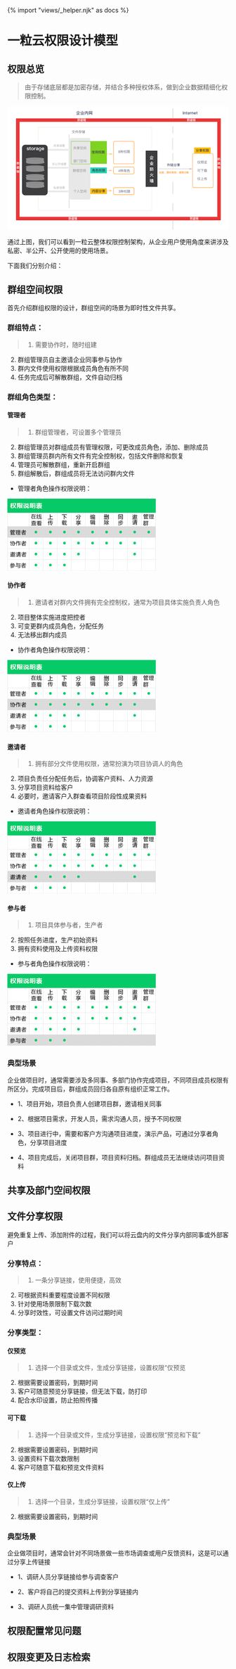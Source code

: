 {% import "views/_helper.njk" as docs %}

# 一粒云权限设计模型


## 权限总览

> 由于存储底层都是加密存储，并结合多种授权体系，做到企业数据精细化权限控制。


<img src="images/access/access.png" class="img-responsive" alt="">


通过上图，我们可以看到一粒云整体权限控制架构，从企业用户使用角度来讲涉及私密、半公开、公开使用的使用场景。

下面我们分别介绍：

## 群组空间权限

首先介绍群组权限的设计，群组空间的场景为即时性文件共享。

### 群组特点：

> 1. 需要协作时，随时组建
2. 群组管理员自主邀请企业同事参与协作 
3. 群内文件使用权限根据成员角色有所不同 
4. 任务完成后可解散群组，文件自动归档

### 群组角色类型：

#### 管理者

> 1. 群组管理者，可设置多个管理员
2. 群组管理员对群组成员有管理权限，可更改成员角色，添加、删除成员 
3. 群组管理员群内所有文件有完全控制权，包括文件删除和恢复
4. 管理员可解散群组，重新开启群组
5. 群组解散后，群组成员将无法访问群内文件

- 管理者角色操作权限说明：
<img src="images/access/role-admin.jpg" class="img-responsive" alt="">



#### 协作者

> 1. 邀请者对群内文件拥有完全控制权，通常为项目具体实施负责人角色
2. 项目整体实施进度把控者 
3. 可变更群内成员角色，分配任务 
4. 无法移出群内成员

- 协作者角色操作权限说明：
<img src="images/access/role-edit.jpg" class="img-responsive" alt="">

#### 邀请者

> 1. 拥有部分文件使用权限，通常扮演为项目协调人的角色
2. 项目负责任分配任务后，协调客户资料、人力资源
3. 分享项目资料给客户
4. 必要时，邀请客户入群查看项目阶段性成果资料

- 邀请者角色操作权限说明：
<img src="images/access/role-see_share.jpg" class="img-responsive" alt="">

#### 参与者
 
> 1. 项目具体参与者，生产者
2. 按照任务进度，生产初始资料
3. 拥有资料使用及上传资料权限 


- 参与者角色操作权限说明：
<img src="images/access/role-preview_up.jpg" class="img-responsive" alt="">
  
  
### 典型场景

企业做项目时，通常需要涉及多同事、多部门协作完成项目，不同项目成员权限有所区分。完成项目后，群组成员回归各自原有组织正常工作。

* 1、项目开始，项目负责人创建项目群，邀请相关同事

* 2、根据项目需求，开发人员，需求沟通人员，授予不同权限
 
* 3、项目进行中，需要和客户方沟通项目进度，演示产品，可通过分享者角色，分享项目进度

* 4、项目完成后，关闭项目群，项目资料归档。群组成员无法继续访问项目资料


## 共享及部门空间权限


## 文件分享权限

避免重复上传、添加附件的过程，我们可以将云盘内的文件分享内部同事或外部客户

### 分享特点：

> 1. 一条分享链接，使用便捷，高效
2. 可根据资料重要程度设置不同权限
3. 针对使用场景限制下载次数
4. 分享时效性，可设置文件访问过期时间

### 分享类型：

#### 仅预览

> 1. 选择一个目录或文件，生成分享链接，设置权限“仅预览
2. 根据需要设置密码，到期时间
3. 客户可随意预览分享链接，但无法下载，防打印
4. 配合水印设置，防止拍照传播



#### 可下载

> 1. 选择一个目录或文件，生成分享链接，设置权限“预览和下载”
2. 根据需要设置密码，到期时间
3. 设置资料下载次数限制
4. 客户可随意下载和预览文件资料


#### 仅上传

> 1. 选择一个目录，生成分享链接，设置权限“仅上传”
2. 根据需要设置密码，到期时间

  
### 典型场景

企业做项目时，通常会针对不同场景做一些市场调查或用户反馈资料，这是可以通过分享上传链接

* 1、调研人员分享链接给参与调查客户

* 2、客户将自己的提交资料上传到分享链接内
 
* 3、调研人员统一集中管理调研资料



## 权限配置常见问题


## 权限变更及日志检索
